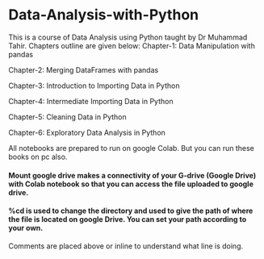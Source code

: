 # Data-Analysis-with-Python
This is a course of Data Analysis using Python taught by Dr Muhammad Tahir. Chapters outline are given below:
  Chapter-1: Data Manipulation with pandas 

  Chapter-2: Merging DataFrames with pandas 

  Chapter-3: Introduction to Importing Data in Python 

  Chapter-4: Intermediate Importing Data in Python 

  Chapter-5: Cleaning Data in Python 

  Chapter-6: Exploratory Data Analysis in Python

All notebooks are prepared to run on google Colab. But you can run these books on pc also.

#### Mount google drive makes a connectivity of your G-drive (Google Drive) with Colab notebook so that you can access the file uploaded to google drive.
#### %cd is used to change the directory and used to give the path of where the file is located on google Drive. You can set your path according to your own.

Comments are placed above or inline to understand what line is doing.  
